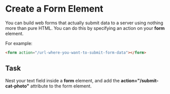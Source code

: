 # Create a Form Element

You can build web forms that actually submit data to a server using nothing more than pure HTML. You can do this by specifying an action on your **form** element.

For example:

``` html
<form action="/url-where-you-want-to-submit-form-data"></form>
```
## Task

Nest your text field inside a **form**  element, and add the **action="/submit-cat-photo"** attribute to the form element.
